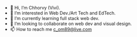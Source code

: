 - 👋 Hi, I’m Chhorvy (Vivi).
- 👀 I’m interested in Web Dev./Art Tech and EdTech.
- 🌱 I’m currently learning full stack web dev.
- 💞️ I’m looking to collaborate on web dev and visual design.
- 📫 How to reach me c_om89@live.com

<!---
viviom89/viviom89 is a ✨ special ✨ repository because its `README.md` (this file) appears on your GitHub profile.
You can click the Preview link to take a look at your changes.
--->

